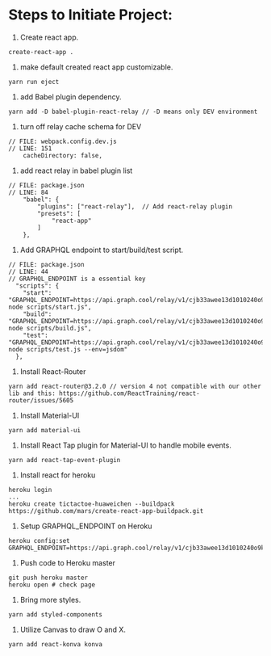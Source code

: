 # Steps to Initiate Project:

1. Create react app.
```
create-react-app .
```

1. make default created react app customizable.
```
yarn run eject
```

1. add Babel plugin dependency.
```
yarn add -D babel-plugin-react-relay // -D means only DEV environment
```

1. turn off relay cache schema for DEV
```
// FILE: webpack.config.dev.js
// LINE: 151
    cacheDirectory: false,
```

1. add react relay in babel plugin list
```
// FILE: package.json
// LINE: 84
    "babel": {
        "plugins": ["react-relay"],  // Add react-relay plugin
        "presets": [
            "react-app"
        ]
    },
```
    
1. Add GRAPHQL endpoint to start/build/test script.
```
// FILE: package.json
// LINE: 44
// GRAPHQL_ENDPOINT is a essential key
  "scripts": {
    "start": "GRAPHQL_ENDPOINT=https://api.graph.cool/relay/v1/cjb33awee13d1010240o9knii node scripts/start.js",
    "build": "GRAPHQL_ENDPOINT=https://api.graph.cool/relay/v1/cjb33awee13d1010240o9knii node scripts/build.js",
    "test": "GRAPHQL_ENDPOINT=https://api.graph.cool/relay/v1/cjb33awee13d1010240o9knii node scripts/test.js --env=jsdom"
  },
```

1. Install React-Router
```
yarn add react-router@3.2.0 // version 4 not compatible with our other lib and this: https://github.com/ReactTraining/react-router/issues/5605
```

1. Install Material-UI
```
yarn add material-ui
```

1. Install React Tap plugin for Material-UI to handle mobile events.
```
yarn add react-tap-event-plugin
```

1. Install react for heroku
```
heroku login
...
heroku create tictactoe-huaweichen --buildpack https://github.com/mars/create-react-app-buildpack.git
```

1. Setup GRAPHQL_ENDPOINT on Heroku
```
heroku config:set GRAPHQL_ENDPOINT=https://api.graph.cool/relay/v1/cjb33awee13d1010240o9knii
```

1. Push code to Heroku master
```
git push heroku master
heroku open # check page
```

1. Bring more styles.
```
yarn add styled-components
```

1. Utilize Canvas to draw O and X.
```
yarn add react-konva konva
```
